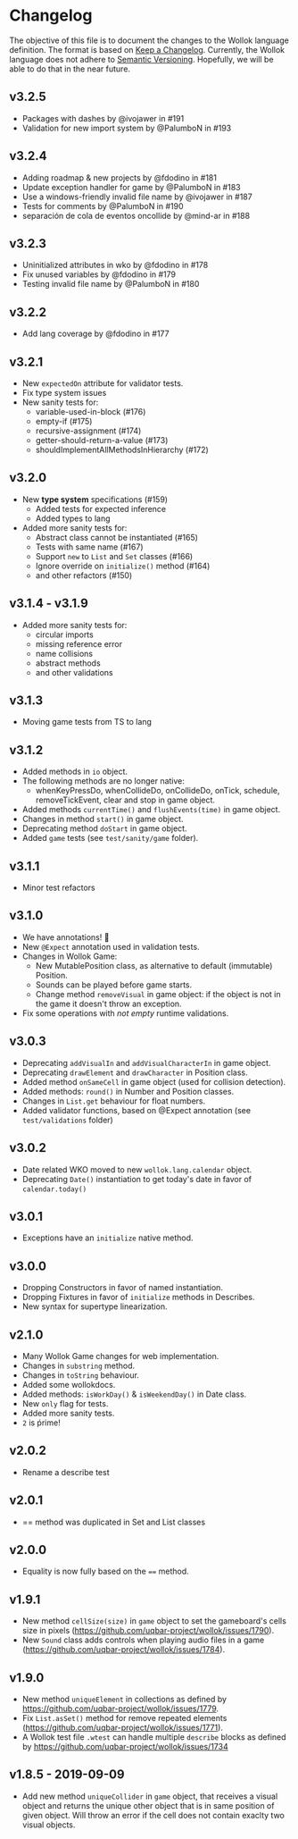 # Changelog
The objective of this file is to document the changes to the Wollok language definition.
The format is based on [Keep a Changelog](https://keepachangelog.com/en/1.0.0/).
Currently, the Wollok language does not adhere to [Semantic Versioning](https://semver.org/spec/v2.0.0.html). 
Hopefully, we will be able to do that in the near future.

## v3.2.5
- Packages with dashes by @ivojawer in #191
- Validation for new import system by @PalumboN in #193

## v3.2.4
- Adding roadmap & new projects by @fdodino in #181
- Update exception handler for game by @PalumboN in #183
- Use a windows-friendly invalid file name by @ivojawer in #187
- Tests for comments by @PalumboN in #190
- separación de cola de eventos oncollide by @mind-ar in #188

## v3.2.3
- Uninitialized attributes in wko by @fdodino in #178
- Fix unused variables by @fdodino in #179
- Testing invalid file name by @PalumboN in #180

## v3.2.2
- Add lang coverage by @fdodino in #177

## v3.2.1
- New `expectedOn` attribute for validator tests.
- Fix type system issues
- New sanity tests for:
  - variable-used-in-block (#176)
  - empty-if (#175)
  - recursive-assignment (#174)
  - getter-should-return-a-value (#173)
  - shouldImplementAllMethodsInHierarchy (#172)

## v3.2.0
- New **type system** specifications (#159)
  - Added tests for expected inference
  - Added types to lang
- Added more sanity tests for:
  - Abstract class cannot be instantiated (#165)
  - Tests with same name (#167)
  - Support `new` to `List` and `Set` classes (#166)
  - Ignore override on `initialize()` method (#164)
  - and other refactors (#150)

## v3.1.4 - v3.1.9
- Added more sanity tests for:
  - circular imports
  - missing reference error
  - name collisions
  - abstract methods
  - and other validations

## v3.1.3
- Moving game tests from TS to lang

## v3.1.2
- Added methods in `io` object.
- The following methods are no longer native: 
  - whenKeyPressDo, whenCollideDo, onCollideDo, onTick, schedule, removeTickEvent, clear and stop in game object.
- Added methods `currentTime()` and `flushEvents(time)` in game object.
- Changes in method `start()` in game object.
- Deprecating method `doStart` in game object.
- Added `game` tests (see `test/sanity/game` folder).

## v3.1.1
- Minor test refactors

## v3.1.0
- We have annotations! 🥳
- New `@Expect` annotation used in validation tests.
- Changes in Wollok Game:
  - New MutablePosition class, as alternative to default (immutable) Position.
  - Sounds can be played before game starts.
  - Change method `removeVisual` in game object: if the object is not in the game it doesn't throw an exception.
- Fix some operations with _not empty_ runtime validations.

## v3.0.3
- Deprecating `addVisualIn` and `addVisualCharacterIn` in game object.
- Deprecating `drawElement` and `drawCharacter` in Position class.
- Added method `onSameCell` in game object (used for collision detection).
- Added methods: `round()` in Number and Position classes.
- Changes in `List.get` behaviour for float numbers.
- Added validator functions, based on @Expect annotation (see `test/validations` folder)

## v3.0.2
- Date related WKO moved to new `wollok.lang.calendar` object.
- Deprecating `Date()` instantiation to get today's date in favor of `calendar.today()` 

## v3.0.1
- Exceptions have an `initialize` native method.

## v3.0.0
- Dropping Constructors in favor of named instantiation.
- Dropping Fixtures in favor of `initialize` methods in Describes.
- New syntax for supertype linearization.

## v2.1.0
- Many Wollok Game changes for web implementation.
- Changes in `substring` method.
- Changes in `toString` behaviour.
- Added some wollokdocs.
- Added methods: `isWorkDay()` & `isWeekendDay()` in Date class.
- New `only` flag for tests.
- Added more sanity tests.
- `2` is ṕrime!

## v2.0.2
- Rename a describe test

## v2.0.1
- == method was duplicated in Set and List classes

## v2.0.0
- Equality is now fully based on the `==` method.

## v1.9.1
- New method `cellSize(size)` in `game` object to set the gameboard's cells size in pixels (https://github.com/uqbar-project/wollok/issues/1790).
- New `Sound` class adds controls when playing audio files in a game (https://github.com/uqbar-project/wollok/issues/1784).

## v1.9.0
- New method `uniqueElement` in collections as defined by https://github.com/uqbar-project/wollok/issues/1779.
- Fix `List.asSet()` method for remove repeated elements (https://github.com/uqbar-project/wollok/issues/1771).
- A Wollok test file `.wtest` can handle multiple `describe` blocks as defined by https://github.com/uqbar-project/wollok/issues/1734

## v1.8.5 - 2019-09-09
- Add new method `uniqueCollider` in `game` object, that receives a visual object and returns the unique other object that is in same position of given object. Will throw an error if the cell does not contain exaclty two visual objects.

